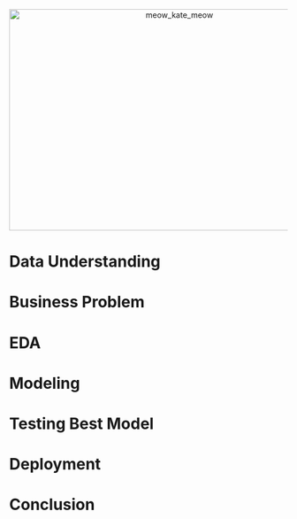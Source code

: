 <div style="text-align: center;" style="border: 2px solid black;">
    <img src="images/main.png" alt="meow_kate_meow" width="600" height="400">
</div>


# Data Understanding
# Business Problem
# EDA
# Modeling
# Testing Best Model
# Deployment
# Conclusion
